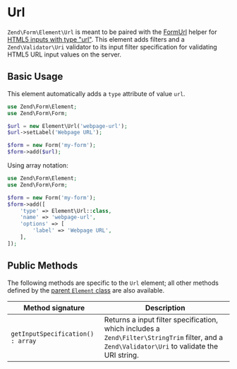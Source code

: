 # Url

`Zend\Form\Element\Url` is meant to be paired with the
[FormUrl](../helper/form-url.md) helper for
[HTML5 inputs with type "url"](http://www.whatwg.org/specs/web-apps/current-work/multipage/states-of-the-type-attribute.html#url-state-%28type=url%29).
This element adds filters and a `Zend\Validator\Uri` validator to its input
filter specification for validating HTML5 URL input values on the server.

## Basic Usage

This element automatically adds a `type` attribute of value `url`.

```php
use Zend\Form\Element;
use Zend\Form\Form;

$url = new Element\Url('webpage-url');
$url->setLabel('Webpage URL');

$form = new Form('my-form');
$form->add($url);
```

Using array notation:

```php
use Zend\Form\Element;
use Zend\Form\Form;

$form = new Form('my-form');
$form->add([
	'type' => Element\Url::class,
	'name' => 'webpage-url',
	'options' => [
		'label' => 'Webpage URL',
	],
]);
```

## Public Methods

The following methods are specific to the `Url` element; all other methods
defined by the [parent `Element` class](element.md#public-methods) are also
available.

Method signature                  | Description
--------------------------------- | -----------
`getInputSpecification() : array` | Returns a input filter specification, which includes a `Zend\Filter\StringTrim` filter, and a `Zend\Validator\Uri` to validate the URI string.
